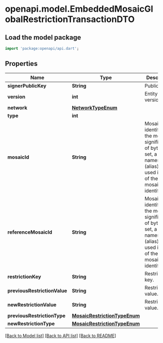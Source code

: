 # openapi.model.EmbeddedMosaicGlobalRestrictionTransactionDTO

## Load the model package
```dart
import 'package:openapi/api.dart';
```

## Properties
Name | Type | Description | Notes
------------ | ------------- | ------------- | -------------
**signerPublicKey** | **String** | Public key. | 
**version** | **int** | Entity version. | 
**network** | [**NetworkTypeEnum**](NetworkTypeEnum.md) |  | 
**type** | **int** |  | 
**mosaicId** | **String** | Mosaic identifier. If the most significant bit of byte 0 is set, a namespaceId (alias) is used instead of the real mosaic identifier.  | 
**referenceMosaicId** | **String** | Mosaic identifier. If the most significant bit of byte 0 is set, a namespaceId (alias) is used instead of the real mosaic identifier.  | 
**restrictionKey** | **String** | Restriction key. | 
**previousRestrictionValue** | **String** | Restriction value. | 
**newRestrictionValue** | **String** | Restriction value. | 
**previousRestrictionType** | [**MosaicRestrictionTypeEnum**](MosaicRestrictionTypeEnum.md) |  | 
**newRestrictionType** | [**MosaicRestrictionTypeEnum**](MosaicRestrictionTypeEnum.md) |  | 

[[Back to Model list]](../README.md#documentation-for-models) [[Back to API list]](../README.md#documentation-for-api-endpoints) [[Back to README]](../README.md)


